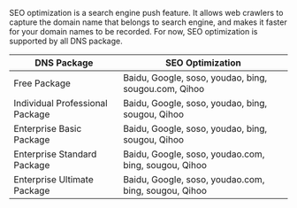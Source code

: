 SEO optimization is a search engine push feature. It allows web crawlers to capture the domain name that belongs to search engine, and makes it faster for your domain names to be recorded. For now, SEO optimization is supported by all DNS package.

| DNS Package | SEO Optimization |
|---|---|
| Free Package | Baidu, Google, soso, youdao, bing, sougou.com, Qihoo |
| Individual Professional Package | Baidu, Google, soso, youdao, bing, sougou, Qihoo |
| Enterprise Basic Package | Baidu, Google, soso, youdao, bing, sougou, Qihoo |
| Enterprise Standard Package | Baidu, Google, soso, youdao.com, bing, sougou, Qihoo |
| Enterprise Ultimate Package | Baidu, Google, soso, youdao.com, bing, sougou, Qihoo |

